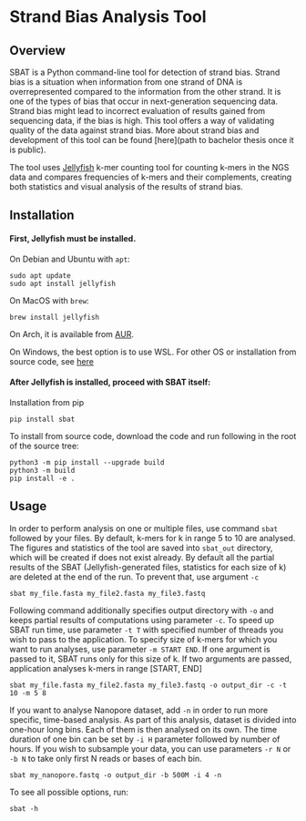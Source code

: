 # Strand Bias Analysis Tool

## Overview
SBAT is a Python command-line tool for detection of strand bias. 
Strand bias is a situation when information from one strand of DNA is overrepresented compared to the information from 
the other strand. It is one of the types of bias that occur in next-generation sequencing data. Strand bias might lead 
to incorrect evaluation of results gained from sequencing data, if the bias is high. 
This tool offers a way of validating quality of the data against strand bias. More about strand bias and development 
of this tool can be found  [here](path to bachelor thesis once it is public). 

The tool uses [Jellyfish](https://github.com/gmarcais/Jellyfish) k-mer counting tool for counting k-mers in the NGS data and compares frequencies of k-mers 
and their complements, creating both statistics and visual analysis of the results of strand bias. 


## Installation 
#### First, <b>Jellyfish</b> must be installed. 
On Debian and Ubuntu with `apt`:
```Shell
sudo apt update
sudo apt install jellyfish
```

On MacOS with `brew`:
```Shell
brew install jellyfish
```

On Arch, it is available from [AUR](https://aur.archlinux.org/packages/jellyfish/).

On Windows, the best option is to use WSL. For other OS or installation from source code, see [here](https://github.com/gmarcais/Jellyfish)

#### After Jellyfish is installed, proceed with SBAT itself:
Installation from pip
```Shell
pip install sbat
```

To install from source code, download the code and run following in the root of the source tree:
```Shell
python3 -m pip install --upgrade build
python3 -m build
pip install -e .
```

## Usage

In order to perform analysis on one or multiple files, use command ```sbat``` followed by your files. By default, k-mers for k in 
range 5 to 10 are analysed. The figures and statistics of the tool are saved into ```sbat_out``` directory, which will be created if does not exist already. By default all the partial results of the SBAT (Jellyfish-generated files, statistics for each size of k) are deleted at the end of the run. To prevent that,
use argument ```-c```
```Shell
sbat my_file.fasta my_file2.fasta my_file3.fastq
```

Following command additionally specifies output directory with ```-o``` and keeps partial results of computations 
using parameter ```-c```. To speed up SBAT run time, use parameter ```-t T``` with specified number of threads
you wish to pass to the application. To specify size of k-mers for which you want to run analyses, use parameter ```-m START END```. 
If one argument is passed to it, SBAT runs only for this size of k. If two arguments are passed, application analyses 
k-mers in range [START, END]
```Shell
sbat my_file.fasta my_file2.fasta my_file3.fastq -o output_dir -c -t 10 -m 5 8
```

If you want to analyse Nanopore dataset, add ```-n``` in order to run more specific, time-based analysis. As part of this
analysis, dataset is divided into one-hour long bins. Each of them is then analysed on its own. The time duration of 
one bin can be set by ```-i H``` parameter followed by number of hours. If you wish to subsample your data, you can use 
parameters ```-r N``` or ```-b N``` to take only first N reads or bases of each bin. 
```Shell
sbat my_nanopore.fastq -o output_dir -b 500M -i 4 -n
```

To see all possible options, run:
```Shell
sbat -h
```
